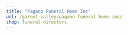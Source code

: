 ```yaml
---
title: "Pagano Funeral Home Inc"
url: /garnet-valley/pagano-funeral-home-inc/
shop: funeral directors
---
```

